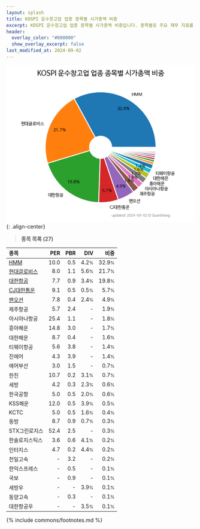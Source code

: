 ```yaml
---
layout: splash
title: KOSPI 운수창고업 업종 종목별 시가총액 비중
excerpt: KOSPI 운수창고업 업종 종목별 시가총액 비중입니다. 종목별로 주요 재무 지표를 함께 표시합니다.
header:
  overlay_color: "#800000"
  show_overlay_excerpt: false
last_modified_at: 2024-09-02
---
```



![KOSPI 운수창고업 업종 종목별 시가총액 비중](/stats/sector/images/kospi_업종_운수창고업_종목.png){: .align-center}


> **종목 목록 (27)**<a id="list"></a>

| **종목** | **PER** | **PBR** | **DIV** | **비중** |
| :------- | ------: | ------: | ------: | -------: |
| [HMM](/011200/) | 10.0 | 0.5 | 4.2<small>%</small> | 32.9<small>%</small> |
| [현대글로비스](/086280/) | 8.0 | 1.1 | 5.6<small>%</small> | 21.7<small>%</small> |
| [대한항공](/003490/) | 7.7 | 0.9 | 3.4<small>%</small> | 19.8<small>%</small> |
| [CJ대한통운](/000120/) | 9.1 | 0.5 | 0.5<small>%</small> | 5.7<small>%</small> |
| [팬오션](/028670/) | 7.8 | 0.4 | 2.4<small>%</small> | 4.9<small>%</small> |
| 제주항공 | 5.7 | 2.4 | - | 1.9<small>%</small> |
| 아시아나항공 | 25.4 | 1.1 | - | 1.8<small>%</small> |
| 흥아해운 | 14.8 | 3.0 | - | 1.7<small>%</small> |
| 대한해운 | 8.7 | 0.4 | - | 1.6<small>%</small> |
| 티웨이항공 | 5.6 | 3.8 | - | 1.4<small>%</small> |
| 진에어 | 4.3 | 3.9 | - | 1.4<small>%</small> |
| 에어부산 | 3.0 | 1.5 | - | 0.7<small>%</small> |
| 한진 | 10.7 | 0.2 | 3.1<small>%</small> | 0.7<small>%</small> |
| 세방 | 4.2 | 0.3 | 2.3<small>%</small> | 0.6<small>%</small> |
| 한국공항 | 5.0 | 0.5 | 2.0<small>%</small> | 0.6<small>%</small> |
| KSS해운 | 12.0 | 0.5 | 3.9<small>%</small> | 0.5<small>%</small> |
| KCTC | 5.0 | 0.5 | 1.6<small>%</small> | 0.4<small>%</small> |
| 동방 | 8.7 | 0.9 | 0.7<small>%</small> | 0.3<small>%</small> |
| STX그린로지스 | 52.4 | 2.5 | - | 0.3<small>%</small> |
| 한솔로지스틱스 | 3.6 | 0.6 | 4.1<small>%</small> | 0.2<small>%</small> |
| 인터지스 | 4.7 | 0.2 | 4.4<small>%</small> | 0.2<small>%</small> |
| 천일고속 | - | 3.2 | - | 0.2<small>%</small> |
| 한익스프레스 | - | 0.5 | - | 0.1<small>%</small> |
| 국보 | - | 0.9 | - | 0.1<small>%</small> |
| 세방우 | - | - | 3.9<small>%</small> | 0.1<small>%</small> |
| 동양고속 | - | 0.3 | - | 0.1<small>%</small> |
| 대한항공우 | - | - | 3.5<small>%</small> | 0.1<small>%</small> |

{% include commons/footnotes.md %}